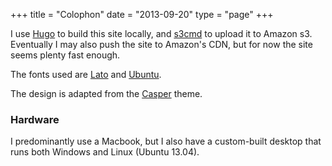 +++
title = "Colophon"
date = "2013-09-20"
type = "page"
+++

I use [Hugo](http://gohugo.io) to build this site locally, and [s3cmd](http://s3tools.org) to upload it to Amazon s3. Eventually I may also push the site to Amazon's CDN, but for now the site seems plenty fast enough.

The fonts used are [Lato](http://www.google.com/fonts/specimen/Lato) and [Ubuntu](http://www.google.com/fonts/specimen/Ubuntu). 

The design is adapted from the [Casper](https://github.com/vjeantet/hugo-theme-casper) theme.

### Hardware

I predominantly use a Macbook, but I also have a custom-built desktop that runs both Windows and Linux (Ubuntu 13.04).